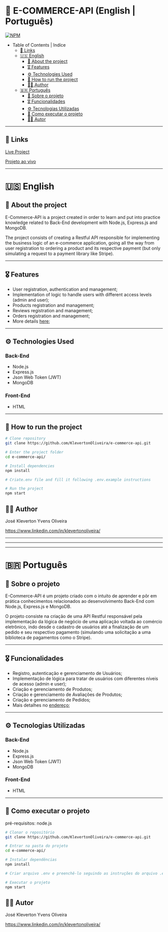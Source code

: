 # :money_with_wings: E-COMMERCE-API (English | Português)
[![NPM](https://img.shields.io/npm/l/react)](https://github.com/KlevertonOliveira/image-searcher/blob/master/license)

- Table of Contents | Indíce
  - [:link: Links](#link-links)
  - [:us: English](#us-english)
    - [:mag_right: About the project](#mag_right-about-the-project)
    - [:medal_military: Features](#medal_military-features)
    - [:gear: Technologies Used](#gear-technologies-used)
    - [:file_folder: How to run the project](#file_folder-how-to-run-the-project)
    - [:raising_hand_man: Author](#raising_hand_man-author)
  - [:brazil: Português](#brazil-português)
    - [:mag_right: Sobre o projeto](#mag_right-sobre-o-projeto)
    - [:medal_military: Funcionalidades](#medal_military-funcionalidades)
    - [:gear: Tecnologias Utilizadas](#gear-tecnologias-utilizadas)
    - [:file_folder: Como executar o projeto](#file_folder-como-executar-o-projeto)
    - [:raising_hand_man: Autor](#raising_hand_man-autor)

---

## :link: Links

[Live Project](https://e-commerce-api-project01.herokuapp.com/) 

[Projeto ao vivo](https://e-commerce-api-project01.herokuapp.com/)

---

# :us: English

## :mag_right: About the project

E-Commerce-API is a project created in order to learn and put into practice knowledge related to Back-End development with Node.js, Express.js and MongoDB.

The project consists of creating a Restful API responsible for implementing the business logic of an e-commerce application, going all the way from user registration to ordering a product and its respective payment (but only simulating a request to a payment library like Stripe).

---

## :medal_military: Features
* User registration, authentication and management;
* Implementation of logic to handle users with different access levels (admin and user);
* Products registration and management;
* Reviews registration and management;
* Orders registration and management;
* More details [here](https://e-commerce-api-project01.herokuapp.com/);


----

## :gear: Technologies Used

### Back-End
- Node.js
- Express.js
- Json Web Token (JWT)
- MongoDB

### Front-End
- HTML

---

## :file_folder: How to run the project 


```bash
# Clone repository
git clone https://github.com/KlevertonOliveira/e-commerce-api.git

# Enter the project folder
cd e-commerce-api/

# Install dependencies
npm install

# Criate.env file and fill it following .env.example instructions

# Run the project
npm start
```

## :raising_hand_man: Author

José Kleverton Yvens Oliveira

https://www.linkedin.com/in/klevertonoliveira/

---
---
---
# :brazil: Português

## :mag_right: Sobre o projeto

E-Commerce-API é um projeto criado com o intuito de aprender e pôr em prática conhecimentos relacionados ao desenvolvimento Back-End com Node.js, Express.js e MongoDB.

O projeto consiste na criação de uma API Restful responsável pela implementação da lógica de negócio de uma aplicação voltada ao comércio eletrônico, indo desde o cadastro de usuários até a finalização de um pedido e seu respectivo pagamento (simulando uma solicitação a uma biblioteca de pagamentos como o Stripe).

---

## :medal_military: Funcionalidades
* Registro, autenticação e gerenciamento de Usuários;
* Implementação de lógica para tratar de usuários com diferentes níveis de acesso (admin e user);
* Criação e gerenciamento de Produtos;
* Criação e gerenciamento de Avaliações de Produtos;
* Criação e gerenciamento de Pedidos;
* Mais detalhes no [endereço](https://e-commerce-api-project01.herokuapp.com/);
----

## :gear: Tecnologias Utilizadas

### Back-End
- Node.js
- Express.js
- Json Web Token (JWT)
- MongoDB

### Front-End
- HTML

---

## :file_folder: Como executar o projeto 

pré-requisitos: node.js

```bash
# Clonar o repositório
git clone https://github.com/KlevertonOliveira/e-commerce-api.git

# Entrar na pasta do projeto
cd e-commerce-api/

# Instalar dependências
npm install

# Criar arquivo .env e preenchê-lo seguindo as instruções do arquivo .env.example

# Executar o projeto
npm start
```

## :raising_hand_man: Autor

José Kleverton Yvens Oliveira

https://www.linkedin.com/in/klevertonoliveira/

